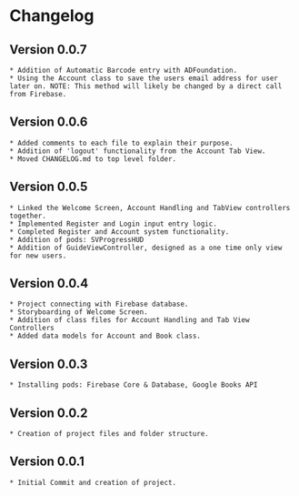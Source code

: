 # Changelog

## Version 0.0.7
    * Addition of Automatic Barcode entry with ADFoundation.
    * Using the Account class to save the users email address for user later on. NOTE: This method will likely be changed by a direct call from Firebase.

## Version 0.0.6 
    * Added comments to each file to explain their purpose. 
    * Addition of 'logout' functionality from the Account Tab View. 
    * Moved CHANGELOG.md to top level folder. 

## Version 0.0.5
    * Linked the Welcome Screen, Account Handling and TabView controllers together.
    * Implemented Register and Login input entry logic. 
    * Completed Register and Account system functionality.
    * Addition of pods: SVProgressHUD
    * Addition of GuideViewController, designed as a one time only view for new users.

## Version 0.0.4
    * Project connecting with Firebase database.
    * Storyboarding of Welcome Screen.
    * Addition of class files for Account Handling and Tab View Controllers
    * Added data models for Account and Book class. 

## Version 0.0.3 
    * Installing pods: Firebase Core & Database, Google Books API

## Version 0.0.2
    * Creation of project files and folder structure.

## Version 0.0.1 
    * Initial Commit and creation of project.
